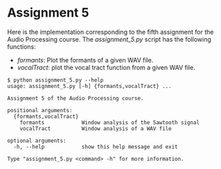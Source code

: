 # Assignment 5

Here is the implementation corresponding to the fifth assignment for the Audio Processing course. The *assignment_5.py* script has the following functions:
- *formants*: Plot the formants of a given WAV file.
- *vocalTract*: plot the vocal tract function from a given WAV file.


```
$ python assignment_5.py --help
usage: assignment_5.py [-h] {formants,vocalTract} ...

Assignment 5 of the Audio Processing course.

positional arguments:
  {formants,vocalTract}
    formants            Window analysis of the Sawtooth signal
    vocalTract          Window analysis of a WAV file

optional arguments:
  -h, --help            show this help message and exit

Type "assignment_5.py <command> -h" for more information.

```
